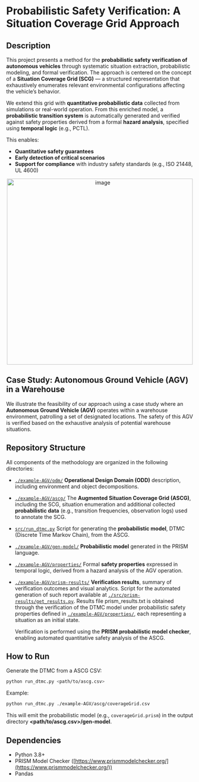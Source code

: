 # Probabilistic Safety Verification: A Situation Coverage Grid Approach

## Description

This project presents a method for the **probabilistic safety verification of autonomous vehicles** through systematic situation extraction, probabilistic modeling, and formal verification. The approach is centered on the concept of a **Situation Coverage Grid (SCG)** — a structured representation that exhaustively enumerates relevant environmental configurations affecting the vehicle’s behavior.

We extend this grid with **quantitative probabilistic data** collected from simulations or real-world operation. From this enriched model, a **probabilistic transition system** is automatically generated and verified against safety properties derived from a formal **hazard analysis**, specified using **temporal logic** (e.g., PCTL).

This enables:

* **Quantitative safety guarantees**
* **Early detection of critical scenarios**
* **Support for compliance** with industry safety standards (e.g., ISO 21448, UL 4600)

<p align="center">
  <img width="500" alt="image" src="https://github.com/user-attachments/assets/ecaef262-7e3f-42eb-bf0b-212a8b67e3cd" />
</p>



## Case Study: Autonomous Ground Vehicle (AGV) in a Warehouse

We illustrate the feasibility of our approach using a case study where an **Autonomous Ground Vehicle (AGV)** operates within a warehouse environment, patrolling a set of designated locations. The safety of this AGV is verified based on the exhaustive analysis of potential warehouse situations.


## Repository Structure

All components of the methodology are organized in the following directories:

* [`./example-AGV/odm/`](./example-AGV/odm/)
  **Operational Design Domain (ODD)** description, including environment and object decompositions.

* [`./example-AGV/ascg/`](./example-AGV/ascg/)
  The **Augmented Situation Coverage Grid (ASCG)**, including the SCG, situation enumeration and additional collected **probabilistic data** (e.g., transition frequencies, observation logs) used to annotate the SCG.
  
* [`src/run_dtmc.py`](./src/run_dtmc.py/)
  Script for generating the **probabilistic model**, DTMC (Discrete Time Markov Chain), from the ASCG.
  
* [`./example-AGV/gen-model/`](./example-AGV/gen-model/)
  **Probabilistic model** generated in the PRISM language.
  
* [`./example-AGV/properties/`](./example-AGV/properties/)
  Formal **safety properties** expressed in temporal logic, derived from a hazard analysis of the AGV operation.
  
* [`./example-AGV/prism-results/`](./example-AGV/prism-results/)
   **Verification results**, summary of verification outcomes and visual analytics. Script for the automated generation of such report available at [`./src/prism-results/get_results.py`](./src/prism-results/get_results.py). Results file prism_results.txt is obtained through the verification of the DTMC model under probabilistic safety properties defined in [`./example-AGV/properties/`](./example-AGV/properties/), each representing a situation as an initial state.
   
   Verification is performed using the **PRISM probabilistic model checker**, enabling automated quantitative safety analysis of the ASCG.


## How to Run

Generate the DTMC from a ASCG CSV:

```bash
python run_dtmc.py <path/to/ascg.csv>
```

Example:
```bash
python run_dtmc.py ./example-AGV/ascg/coverageGrid.csv
```

This will emit the probabilistic model (e.g., `coverageGrid.prism`) in the output directory **<path/to/ascg.csv>/gen-model**.


## Dependencies

* Python 3.8+
* PRISM Model Checker ([https://www.prismmodelchecker.org/](https://www.prismmodelchecker.org/))
* Pandas



